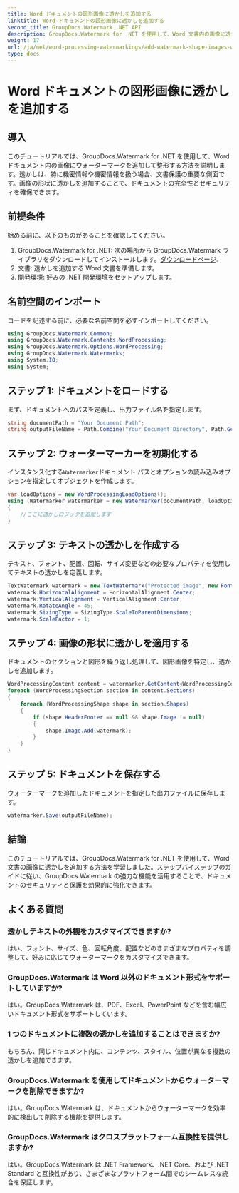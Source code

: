 ```yaml
---
title: Word ドキュメントの図形画像に透かしを追加する
linktitle: Word ドキュメントの図形画像に透かしを追加する
second_title: GroupDocs.Watermark .NET API
description: GroupDocs.Watermark for .NET を使用して、Word 文書内の画像に透かしを追加して画像を整形する方法を学びます。このチュートリアルでドキュメントのセキュリティを強化します。
weight: 17
url: /ja/net/word-processing-watermarkings/add-watermark-shape-images-word-docs/
type: docs
---
```

# Word ドキュメントの図形画像に透かしを追加する

## 導入
このチュートリアルでは、GroupDocs.Watermark for .NET を使用して、Word ドキュメント内の画像にウォーターマークを追加して整形する方法を説明します。透かしは、特に機密情報や機密情報を扱う場合、文書保護の重要な側面です。画像の形状に透かしを追加することで、ドキュメントの完全性とセキュリティを確保できます。
## 前提条件
始める前に、以下のものがあることを確認してください。
1.  GroupDocs.Watermark for .NET: 次の場所から GroupDocs.Watermark ライブラリをダウンロードしてインストールします。[ダウンロードページ](https://releases.groupdocs.com/Watermark/net/).
2. 文書: 透かしを追加する Word 文書を準備します。
3. 開発環境: 好みの .NET 開発環境をセットアップします。
## 名前空間のインポート
コードを記述する前に、必要な名前空間を必ずインポートしてください。
```csharp
using GroupDocs.Watermark.Common;
using GroupDocs.Watermark.Contents.WordProcessing;
using GroupDocs.Watermark.Options.WordProcessing;
using GroupDocs.Watermark.Watermarks;
using System.IO;
using System;
```
## ステップ 1: ドキュメントをロードする
まず、ドキュメントへのパスを定義し、出力ファイル名を指定します。
```csharp
string documentPath = "Your Document Path";
string outputFileName = Path.Combine("Your Document Directory", Path.GetFileName(documentPath));
```
## ステップ 2: ウォーターマーカーを初期化する
インスタンス化する`Watermarker`ドキュメント パスとオプションの読み込みオプションを指定してオブジェクトを作成します。
```csharp
var loadOptions = new WordProcessingLoadOptions();
using (Watermarker watermarker = new Watermarker(documentPath, loadOptions))
{
    //ここに透かしロジックを追加します
}
```
## ステップ 3: テキストの透かしを作成する
テキスト、フォント、配置、回転、サイズ変更などの必要なプロパティを使用してテキストの透かしを定義します。
```csharp
TextWatermark watermark = new TextWatermark("Protected image", new Font("Arial", 8));
watermark.HorizontalAlignment = HorizontalAlignment.Center;
watermark.VerticalAlignment = VerticalAlignment.Center;
watermark.RotateAngle = 45;
watermark.SizingType = SizingType.ScaleToParentDimensions;
watermark.ScaleFactor = 1;
```
## ステップ 4: 画像の形状に透かしを適用する
ドキュメントのセクションと図形を繰り返し処理して、図形画像を特定し、透かしを追加します。
```csharp
WordProcessingContent content = watermarker.GetContent<WordProcessingContent>();
foreach (WordProcessingSection section in content.Sections)
{
    foreach (WordProcessingShape shape in section.Shapes)
    {
        if (shape.HeaderFooter == null && shape.Image != null)
        {
            shape.Image.Add(watermark);
        }
    }
}
```
## ステップ 5: ドキュメントを保存する
ウォーターマークを追加したドキュメントを指定した出力ファイルに保存します。
```csharp
watermarker.Save(outputFileName);
```

## 結論
このチュートリアルでは、GroupDocs.Watermark for .NET を使用して、Word 文書の画像に透かしを追加する方法を学習しました。ステップバイステップのガイドに従い、GroupDocs.Watermark の強力な機能を活用することで、ドキュメントのセキュリティと保護を効果的に強化できます。
## よくある質問
### 透かしテキストの外観をカスタマイズできますか?
はい、フォント、サイズ、色、回転角度、配置などのさまざまなプロパティを調整して、好みに応じてウォーターマークをカスタマイズできます。
### GroupDocs.Watermark は Word 以外のドキュメント形式をサポートしていますか?
はい。GroupDocs.Watermark は、PDF、Excel、PowerPoint などを含む幅広いドキュメント形式をサポートしています。
### 1 つのドキュメントに複数の透かしを追加することはできますか?
もちろん、同じドキュメント内に、コンテンツ、スタイル、位置が異なる複数の透かしを追加できます。
### GroupDocs.Watermark を使用してドキュメントからウォーターマークを削除できますか?
はい。GroupDocs.Watermark は、ドキュメントからウォーターマークを効率的に検出して削除する機能を提供します。
### GroupDocs.Watermark はクロスプラットフォーム互換性を提供しますか?
はい。GroupDocs.Watermark は .NET Framework、.NET Core、および .NET Standard と互換性があり、さまざまなプラットフォーム間でのシームレスな統合を保証します。